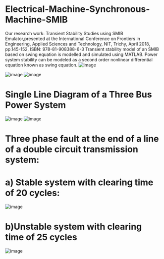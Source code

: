 # Electrical-Machine-Synchronous-Machine-SMIB
Our research work: Transient Stability Studies using SMIB Emulator,presented at the International Conference on Frontiers in Engineering, Applied Sciences and Technology, NIT, Trichy, April 2018, pp.145-152, ISBN: 978-81-908388-6-3
Transient stability model of an SMIB based on swing equation is modelled and simulated using MATLAB. 
Power system stability can be modeled as a second order nonlinear differential equation known as swing equation.
![image](https://user-images.githubusercontent.com/130666521/233596120-c4601d24-1a24-4a33-967c-0e234e586883.png)

![image](https://user-images.githubusercontent.com/130666521/233590658-15e690a7-3907-4714-9ade-f73257ba28fe.png)
![image](https://user-images.githubusercontent.com/130666521/233594574-dbedbee0-16f4-4fa8-862a-67137e9ddd3b.png)
# Single Line Diagram of a Three Bus Power System
![image](https://user-images.githubusercontent.com/130666521/233593538-fbbf9770-ce41-4b74-b392-8d470b4a2a2b.png)
![image](https://user-images.githubusercontent.com/130666521/233593679-3430d27f-b2a7-4fd5-80c9-056545ea562d.png)
# Three phase fault at the end of a line of a double circuit transmission system:
# a) Stable system with clearing time of 20 cycles:
![image](https://user-images.githubusercontent.com/130666521/233592087-14553666-d1c7-4047-b4d9-26f46213cac0.png)
# b)Unstable  system with clearing time of 25 cycles
![image](https://user-images.githubusercontent.com/130666521/233592252-1b8876a9-4bd6-43c5-9fbc-9f95bafead60.png)
